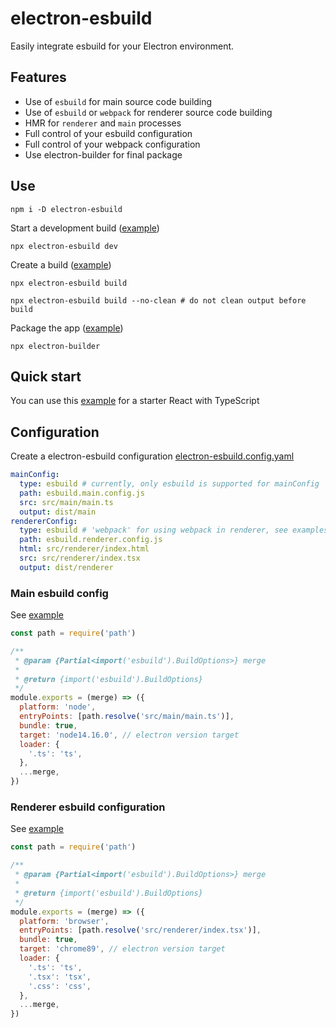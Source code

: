 # electron-esbuild

Easily integrate esbuild for your Electron environment.

## Features

- Use of `esbuild` for main source code building
- Use of `esbuild` or `webpack` for renderer source code building
- HMR for `renderer` and `main` processes
- Full control of your esbuild configuration
- Full control of your webpack configuration
- Use electron-builder for final package

## Use

```shell
npm i -D electron-esbuild
```

Start a development build ([example](examples/react-typescript))
```shell
npx electron-esbuild dev
```

Create a build ([example](examples/react-typescript))
```shell
npx electron-esbuild build
```

```shell
npx electron-esbuild build --no-clean # do not clean output before build
```

Package the app ([example](examples/react-typescript))
```shell
npx electron-builder
```

## Quick start

You can use this [example](examples/react-typescript-webpack) for a starter React with TypeScript

## Configuration

Create a electron-esbuild configuration [electron-esbuild.config.yaml](examples/react-typescript/electron-esbuild.config.yaml)

```yaml
mainConfig:
  type: esbuild # currently, only esbuild is supported for mainConfig
  path: esbuild.main.config.js
  src: src/main/main.ts
  output: dist/main
rendererConfig:
  type: esbuild # 'webpack' for using webpack in renderer, see examples/react-typescript-webpack
  path: esbuild.renderer.config.js
  html: src/renderer/index.html
  src: src/renderer/index.tsx
  output: dist/renderer
```

### Main esbuild config

See [example](examples/react-typescript/esbuild.main.config.js)

```js
const path = require('path')

/**
 * @param {Partial<import('esbuild').BuildOptions>} merge
 *
 * @return {import('esbuild').BuildOptions}
 */
module.exports = (merge) => ({
  platform: 'node',
  entryPoints: [path.resolve('src/main/main.ts')],
  bundle: true,
  target: 'node14.16.0', // electron version target
  loader: {
    '.ts': 'ts',
  },
  ...merge,
})
```

### Renderer esbuild configuration

See [example](examples/react-typescript/esbuild.renderer.config.js)

```js
const path = require('path')

/**
 * @param {Partial<import('esbuild').BuildOptions>} merge
 *
 * @return {import('esbuild').BuildOptions}
 */
module.exports = (merge) => ({
  platform: 'browser',
  entryPoints: [path.resolve('src/renderer/index.tsx')],
  bundle: true,
  target: 'chrome89', // electron version target
  loader: {
    '.ts': 'ts',
    '.tsx': 'tsx',
    '.css': 'css',
  },
  ...merge,
})
```

